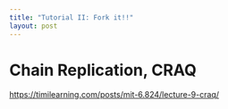 ```yaml
---
title: "Tutorial II: Fork it!!"
layout: post
---
```


# Chain Replication, CRAQ

https://timilearning.com/posts/mit-6.824/lecture-9-craq/

